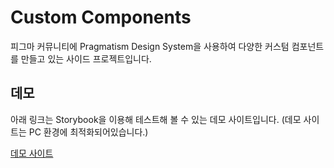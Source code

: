 # Custom Components
피그마 커뮤니티에 Pragmatism Design System을 사용하여 다양한 커스텀 컴포넌트를 만들고 있는 사이드 프로젝트입니다.

## 데모
아래 링크는 Storybook을 이용해 테스트해 볼 수 있는 데모 사이트입니다.
(데모 사이트는 PC 환경에 최적화되어있습니다.)

[데모 사이트](https://jo-duchan.github.io/mystorybook/storybook-static/index.html)


